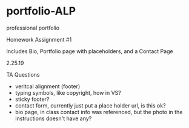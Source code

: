 # portfolio-ALP
professional portfolio

Homework Assignment #1

Includes Bio, Portfolio page with placeholders, and a Contact Page

2.25.19

TA Questions
- veritcal alignment (footer)
- typing symbols, like copyright, how in VS?
- sticky footer?
- contact form, currently just put a place holder url, is this ok?
- bio page, in class contact info was referenced, but the photo in the instructions doesn't have any?


